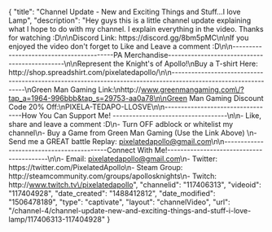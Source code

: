{
    "title": "Channel Update - New and Exciting Things and Stuff...I love Lamp",
    "description": "Hey guys this is a little channel update explaining what I hope to do with my channel.  I explain everything in the video.  Thanks for watching :D\n\nDiscord Link: https:\/\/discord.gg\/8bm5pMC\n\nIf you enjoyed the video don't forget to Like and Leave a comment :D\n\n-----------------------------------------PA Merchandise----------------------------------------------\n\nRepresent the Knight's of Apollo!\nBuy a T-shirt Here: http:\/\/shop.spreadshirt.com\/pixelatedapollo\/\n\n---------------------------------------------------------------------------------------------------------------\nGreen Man Gaming Link:\nhttp:\/\/www.greenmangaming.com\/?tap_a=1964-996bbb&tap_s=29753-aa0a78\n\nGreen Man Gaming Discount Code 20% Off:\nPIXELA-TEDAPO-LLOSVE\n\n----------------------------------How You Can Support Me! -----------------------------------\n\n- Like, share and leave a comment :D\n- Turn OFF adblock or whitelist my channel\n- Buy a Game from Green Man Gaming (Use the Link Above) \n- Send me a GREAT battle Replay: pixelatedapollo@gmail.com\n\n------------------------------------------Connect With Me!-----------------------------------------\n\n- Email: pixelatedapollo@gmail.com\n- Twitter: https:\/\/twitter.com\/PixelatedApollo\n- Steam Group:  http:\/\/steamcommunity.com\/groups\/apollosknights\n- Twitch: http:\/\/www.twitch.tv\/pixelatedapollo",
    "channelid": "117406313",
    "videoid": "117404928",
    "date_created": "1488412812",
    "date_modified": "1506478189",
    "type": "captivate",
    "layout": "channelVideo",
    "url": "\/channel-4\/channel-update-new-and-exciting-things-and-stuff-i-love-lamp\/117406313-117404928"
}